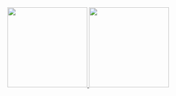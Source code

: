 <div>
<a href="https://github.com/brizidoandre">
<img height="180em" src="https://github-readme-stats.vercel.app/api/top-langs/?username=brizidoandre&layout=compact&langs_count=7&theme=dracula"/>
<img height="180em" src="https://github-readme-stats.vercel.app/api?username=brizidoandre&show_icons=true&theme=dracula&include_all_commits=true&count_private=true"/>
</div>
